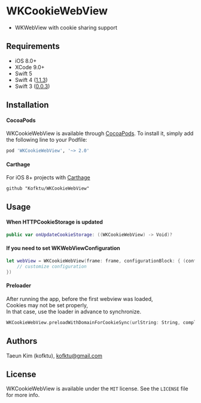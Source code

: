 # WKCookieWebView

- WKWebView with cookie sharing support

## Requirements
- iOS 8.0+
- XCode 9.0+
- Swift 5
- Swift 4 ([1.1.3](https://github.com/Kofktu/WKCookieWebView/tree/1.1.3))
- Swift 3 ([0.0.3](https://github.com/Kofktu/WKCookieWebView/tree/0.0.3))

## Installation

#### CocoaPods
WKCookieWebView is available through [CocoaPods](http://cocoapods.org). To install
it, simply add the following line to your Podfile:

```ruby
pod 'WKCookieWebView', '~> 2.0'
```

#### Carthage
For iOS 8+ projects with [Carthage](https://github.com/Carthage/Carthage)

```
github "Kofktu/WKCookieWebView"
```

## Usage

#### When HTTPCookieStorage is updated

```swift
public var onUpdateCookieStorage: ((WKCookieWebView) -> Void)?
```

#### If you need to set WKWebViewConfiguration

```swift
let webView = WKCookieWebView(frame: frame, configurationBlock: { (configuration) in
    // customize configuration
})
```

#### Preloader
After running the app, before the first webview was loaded,  
Cookies may not be set properly,  
In that case, use the loader in advance to synchronize.

```swift
WKCookieWebView.preloadWithDomainForCookieSync(urlString: String, completion: (() -> Void)?)
```

## Authors

Taeun Kim (kofktu), <kofktu@gmail.com>

## License

WKCookieWebView is available under the ```MIT``` license. See the ```LICENSE``` file for more info.
